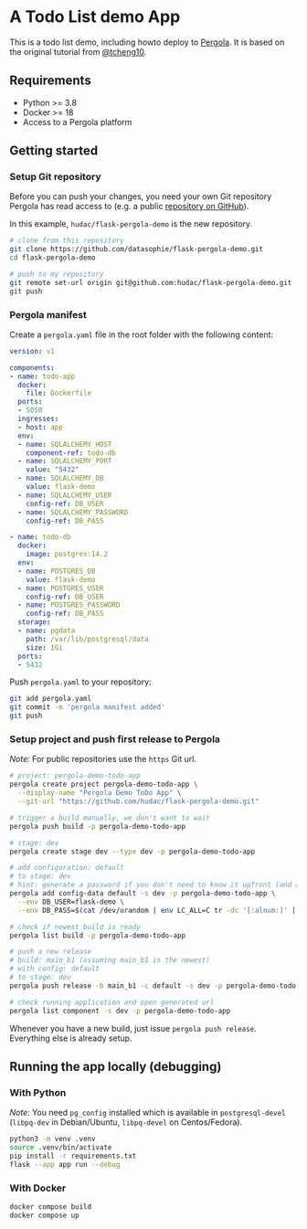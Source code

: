# A Todo List demo App
This is a todo list demo, including howto deploy to [Pergola](https://pergola.cloud).
It is based on the original tutorial from [@tcheng10](https://tichung.com/blog/2021/20200323_flask/).


## Requirements
* Python >= 3.8
* Docker >= 18
* Access to a Pergola platform


## Getting started

### Setup Git repository
Before you can push your changes, you need your own Git repository Pergola has read access to
(e.g. a public [repository on GitHub](https://docs.github.com/en/repositories/creating-and-managing-repositories/creating-a-new-repository)).

In this example, `hudac/flask-pergola-demo` is the new repository.
```bash
# clone from this repository
git clone https://github.com/datasophie/flask-pergola-demo.git
cd flask-pergola-demo

# push to my repository
git remote set-url origin git@github.com:hudac/flask-pergola-demo.git
git push
```

### Pergola manifest
Create a `pergola.yaml` file in the root folder with the following content:
```yaml
version: v1

components:
- name: todo-app
  docker:
    file: Dockerfile
  ports:
  - 5050
  ingresses:
  - host: app
  env:
  - name: SQLALCHEMY_HOST
    component-ref: todo-db
  - name: SQLALCHEMY_PORT
    value: "5432"
  - name: SQLALCHEMY_DB
    value: flask-demo
  - name: SQLALCHEMY_USER
    config-ref: DB_USER
  - name: SQLALCHEMY_PASSWORD
    config-ref: DB_PASS

- name: todo-db
  docker:
    image: postgres:14.2
  env:
  - name: POSTGRES_DB
    value: flask-demo
  - name: POSTGRES_USER
    config-ref: DB_USER
  - name: POSTGRES_PASSWORD
    config-ref: DB_PASS
  storage:
  - name: pgdata
    path: /var/lib/postgresql/data
    size: 1Gi
  ports:
  - 5432
```

Push `pergola.yaml` to your repository:
```bash
git add pergola.yaml
git commit -m 'pergola manifest added'
git push
```

### Setup project and push first release to Pergola
*Note:* For public repositories use the `https` Git url.
```bash
# project: pergola-demo-todo-app
pergola create project pergola-demo-todo-app \
  --display-name "Pergola Demo ToDo App" \
  --git-url "https://github.com/hudac/flask-pergola-demo.git"

# trigger a build manually, we don't want to wait
pergola push build -p pergola-demo-todo-app

# stage: dev
pergola create stage dev --type dev -p pergola-demo-todo-app

# add configuration: default
# to stage: dev
# hint: generate a password if you don't need to know it upfront (and avoids leaving a trace in shell history)
pergola add config-data default -s dev -p pergola-demo-todo-app \
  --env DB_USER=flask-demo \
  --env DB_PASS=$(cat /dev/urandom | env LC_ALL=C tr -dc '[:alnum:]' | head -c21)

# check if newest build is ready
pergola list build -p pergola-demo-todo-app

# push a new release
# build: main_b1 (assuming main_b1 is the newest)
# with config: default
# to stage: dev
pergola push release -b main_b1 -c default -s dev -p pergola-demo-todo-app

# check running application and open generated url
pergola list component -s dev -p pergola-demo-todo-app
```

Whenever you have a new build, just issue `pergola push release`. Everything else is already setup.

## Running the app locally (debugging)

### With Python
*Note:* You need `pg_config` installed which is available in `postgresql-devel` (`libpq-dev` in Debian/Ubuntu,
`libpq-devel` on Centos/Fedora).

```bash
python3 -m venv .venv
source .venv/bin/activate
pip install -r requirements.txt
flask --app app run --debug
```

### With Docker
```bash
docker compose build
docker compose up
```
